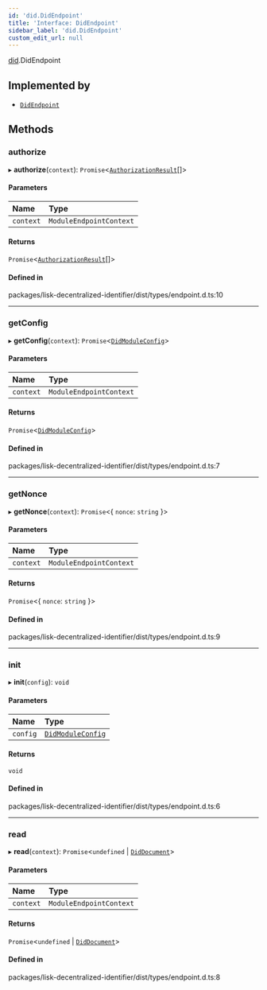 ```yaml
---
id: 'did.DidEndpoint'
title: 'Interface: DidEndpoint'
sidebar_label: 'did.DidEndpoint'
custom_edit_url: null
---
```


[did](../namespaces/did.md).DidEndpoint

## Implemented by

- [`DidEndpoint`](../classes/DidEndpoint.md)

## Methods

### authorize

▸ **authorize**(`context`): `Promise`<[`AuthorizationResult`](../namespaces/did.md#authorizationresult)[]\>

#### Parameters

| Name      | Type                    |
| :-------- | :---------------------- |
| `context` | `ModuleEndpointContext` |

#### Returns

`Promise`<[`AuthorizationResult`](../namespaces/did.md#authorizationresult)[]\>

#### Defined in

packages/lisk-decentralized-identifier/dist/types/endpoint.d.ts:10

---

### getConfig

▸ **getConfig**(`context`): `Promise`<[`DidModuleConfig`](did.DidModuleConfig.md)\>

#### Parameters

| Name      | Type                    |
| :-------- | :---------------------- |
| `context` | `ModuleEndpointContext` |

#### Returns

`Promise`<[`DidModuleConfig`](did.DidModuleConfig.md)\>

#### Defined in

packages/lisk-decentralized-identifier/dist/types/endpoint.d.ts:7

---

### getNonce

▸ **getNonce**(`context`): `Promise`<{ `nonce`: `string` }\>

#### Parameters

| Name      | Type                    |
| :-------- | :---------------------- |
| `context` | `ModuleEndpointContext` |

#### Returns

`Promise`<{ `nonce`: `string` }\>

#### Defined in

packages/lisk-decentralized-identifier/dist/types/endpoint.d.ts:9

---

### init

▸ **init**(`config`): `void`

#### Parameters

| Name     | Type                                        |
| :------- | :------------------------------------------ |
| `config` | [`DidModuleConfig`](did.DidModuleConfig.md) |

#### Returns

`void`

#### Defined in

packages/lisk-decentralized-identifier/dist/types/endpoint.d.ts:6

---

### read

▸ **read**(`context`): `Promise`<`undefined` \| [`DidDocument`](did.DidDocument.md)\>

#### Parameters

| Name      | Type                    |
| :-------- | :---------------------- |
| `context` | `ModuleEndpointContext` |

#### Returns

`Promise`<`undefined` \| [`DidDocument`](did.DidDocument.md)\>

#### Defined in

packages/lisk-decentralized-identifier/dist/types/endpoint.d.ts:8
